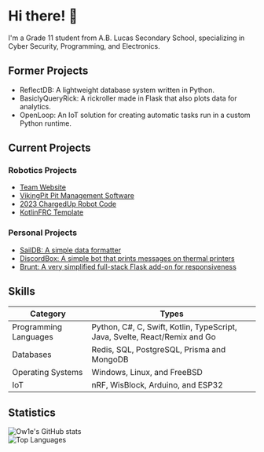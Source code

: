 # Hi there! 👋

I'm a Grade 11 student from A.B. Lucas Secondary School, specializing in Cyber Security, Programming, and Electronics.

## Former Projects
- ReflectDB: A lightweight database system written in Python.
- BasiclyQueryRick: A rickroller made in Flask that also plots data for analytics.
- OpenLoop: An IoT solution for creating automatic tasks run in a custom Python runtime.

## Current Projects
### Robotics Projects
- [Team Website](http://team6854.com)
- [VikingPit Pit Management Software](https://github.com/FRC6854/VikingPit)
- [2023 ChargedUp Robot Code](https://github.com/FRC6854/2023ChargedUpOfficial)
- [KotlinFRC Template](https://github.com/Ow1e/KotlinFRC)

### Personal Projects
- [SailDB: A simple data formatter](https://github.com/Ow1e/SailDB)
- [DiscordBox: A simple bot that prints messages on thermal printers](https://github.com/Ow1e/DiscordBox)
- [Brunt: A very simplified full-stack Flask add-on for responsiveness](https://github.com/Ow1e/Brunt)

## Skills
| Category              | Types                                |
|-----------------------|--------------------------------------|
| Programming Languages | Python, C#, C, Swift, Kotlin, TypeScript, Java, Svelte, React/Remix and Go   |
| Databases             | Redis, SQL, PostgreSQL, Prisma and MongoDB  |
| Operating Systems     | Windows, Linux, and FreeBSD          |
| IoT                   | nRF, WisBlock, Arduino, and ESP32    |

## Statistics
![Ow1e's GitHub stats](https://github-readme-stats.vercel.app/api?username=Ow1e&show_icons=true&theme=tokyonight)  
![Top Languages](https://github-readme-stats.vercel.app/api/top-langs/?username=Ow1e&layout=compact&theme=tokyonight)
